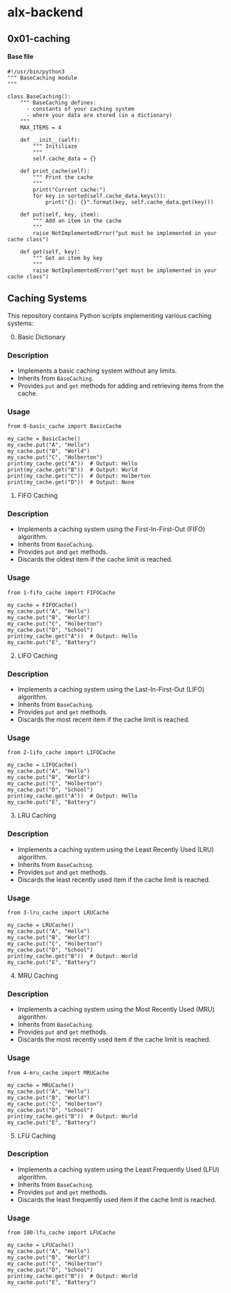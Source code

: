 # alx-backend

## 0x01-caching

#### Base file
```
#!/usr/bin/python3
""" BaseCaching module
"""

class BaseCaching():
    """ BaseCaching defines:
      - constants of your caching system
      - where your data are stored (in a dictionary)
    """
    MAX_ITEMS = 4

    def __init__(self):
        """ Initiliaze
        """
        self.cache_data = {}

    def print_cache(self):
        """ Print the cache
        """
        print("Current cache:")
        for key in sorted(self.cache_data.keys()):
            print("{}: {}".format(key, self.cache_data.get(key)))

    def put(self, key, item):
        """ Add an item in the cache
        """
        raise NotImplementedError("put must be implemented in your cache class")

    def get(self, key):
        """ Get an item by key
        """
        raise NotImplementedError("get must be implemented in your cache class")
```

## Caching Systems
This repository contains Python scripts implementing various caching systems:

0. Basic Dictionary
### Description
- Implements a basic caching system without any limits.
- Inherits from ``BaseCaching``.
- Provides ``put`` and ``get`` methods for adding and retrieving items from the cache.
### Usage
```
from 0-basic_cache import BasicCache

my_cache = BasicCache()
my_cache.put("A", "Hello")
my_cache.put("B", "World")
my_cache.put("C", "Holberton")
print(my_cache.get("A"))  # Output: Hello
print(my_cache.get("B"))  # Output: World
print(my_cache.get("C"))  # Output: Holberton
print(my_cache.get("D"))  # Output: None
```

1. FIFO Caching
### Description
- Implements a caching system using the First-In-First-Out (FIFO) algorithm.
- Inherits from ``BaseCaching``.
- Provides ``put`` and ``get`` methods.
- Discards the oldest item if the cache limit is reached.
### Usage
```
from 1-fifo_cache import FIFOCache

my_cache = FIFOCache()
my_cache.put("A", "Hello")
my_cache.put("B", "World")
my_cache.put("C", "Holberton")
my_cache.put("D", "School")
print(my_cache.get("A"))  # Output: Hello
my_cache.put("E", "Battery")
```

2. LIFO Caching
### Description
- Implements a caching system using the Last-In-First-Out (LIFO) algorithm.
- Inherits from ``BaseCaching``.
- Provides ``put`` and ``get`` methods.
- Discards the most recent item if the cache limit is reached.
### Usage
```
from 2-lifo_cache import LIFOCache

my_cache = LIFOCache()
my_cache.put("A", "Hello")
my_cache.put("B", "World")
my_cache.put("C", "Holberton")
my_cache.put("D", "School")
print(my_cache.get("A"))  # Output: Hello
my_cache.put("E", "Battery")
```

3. LRU Caching
### Description
- Implements a caching system using the Least Recently Used (LRU) algorithm.
- Inherits from ``BaseCaching``.
- Provides ``put`` and ``get`` methods.
- Discards the least recently used item if the cache limit is reached.
### Usage
```
from 3-lru_cache import LRUCache

my_cache = LRUCache()
my_cache.put("A", "Hello")
my_cache.put("B", "World")
my_cache.put("C", "Holberton")
my_cache.put("D", "School")
print(my_cache.get("B"))  # Output: World
my_cache.put("E", "Battery")
```


4. MRU Caching
### Description
- Implements a caching system using the Most Recently Used (MRU) algorithm.
- Inherits from ``BaseCaching``.
- Provides ``put`` and ``get`` methods.
- Discards the most recently used item if the cache limit is reached.
### Usage
```
from 4-mru_cache import MRUCache

my_cache = MRUCache()
my_cache.put("A", "Hello")
my_cache.put("B", "World")
my_cache.put("C", "Holberton")
my_cache.put("D", "School")
print(my_cache.get("B"))  # Output: World
my_cache.put("E", "Battery")
```


5. LFU Caching
### Description
- Implements a caching system using the Least Frequently Used (LFU) algorithm.
- Inherits from ``BaseCaching``.
- Provides ``put`` and ``get`` methods.
- Discards the least frequently used item if the cache limit is reached.
### Usage
```
from 100-lfu_cache import LFUCache

my_cache = LFUCache()
my_cache.put("A", "Hello")
my_cache.put("B", "World")
my_cache.put("C", "Holberton")
my_cache.put("D", "School")
print(my_cache.get("B"))  # Output: World
my_cache.put("E", "Battery")
```

